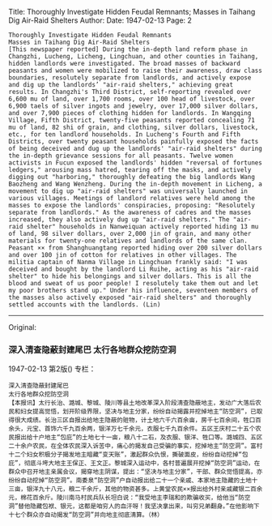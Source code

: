 Title: Thoroughly Investigate Hidden Feudal Remnants; Masses in Taihang Dig Air-Raid Shelters
Author:
Date: 1947-02-13
Page: 2

    Thoroughly Investigate Hidden Feudal Remnants
    Masses in Taihang Dig Air-Raid Shelters
    [This newspaper reported] During the in-depth land reform phase in Changzhi, Lucheng, Licheng, Lingchuan, and other counties in Taihang, hidden landlords were investigated. The broad masses of backward peasants and women were mobilized to raise their awareness, draw class boundaries, resolutely separate from landlords, and actively expose and dig up the landlords’ "air-raid shelters," achieving great results. In Changzhi's Third District, self-reporting revealed over 6,600 mu of land, over 1,700 rooms, over 100 head of livestock, over 6,900 taels of silver ingots and jewelry, over 17,000 silver dollars, and over 7,900 pieces of clothing hidden for landlords. In Wangqing Village, Fifth District, twenty-five peasants reported concealing 71 mu of land, 82 shi of grain, and clothing, silver dollars, livestock, etc., for ten landlord households. In Lucheng's Fourth and Fifth Districts, over twenty peasant households painfully exposed the facts of being deceived and dug up the landlords' "air-raid shelters" during the in-depth grievance sessions for all peasants. Twelve women activists in Fucun exposed the landlords' hidden "reversal of fortunes ledgers," arousing mass hatred, tearing off the masks, and actively digging out "harboring," thoroughly defeating the big landlords Wang Baozheng and Wang Wenzheng. During the in-depth movement in Licheng, a movement to dig up "air-raid shelters" was universally launched in various villages. Meetings of landlord relatives were held among the masses to expose the landlords' conspiracies, proposing: "Resolutely separate from landlords." As the awareness of cadres and the masses increased, they also actively dug up "air-raid shelters." The "air-raid shelter" households in Nanweiquan actively reported hiding 13 mu of land, 98 silver dollars, over 2,000 jin of grain, and many other materials for twenty-one relatives and landlords of the same clan. Peasant ×× from Shanghuangtang reported hiding over 200 silver dollars and over 100 jin of cotton for relatives in other villages. The militia captain of Nanma Village in Lingchuan frankly said: "I was deceived and bought by the landlord Li Ruihe, acting as his "air-raid shelter" to hide his belongings and silver dollars. This is all the blood and sweat of us poor people! I resolutely take them out and let my poor brothers stand up." Under his influence, seventeen members of the masses also actively exposed "air-raid shelters" and thoroughly settled accounts with the landlords. (Lin)



<hr /> 

Original: 


### 深入清查隐蔽封建尾巴  太行各地群众挖防空洞

1947-02-13
第2版()
专栏：

    深入清查隐蔽封建尾巴
    太行各地群众挖防空洞
    【本报讯】太行长治、潞城、黎城、陵川等县土地改革深入阶段清查隐蔽地主，发动广大落后农民和妇女提高觉悟，划开阶级界限，坚决与地主分家，纷纷自动揭露并挖掉地主“防空洞”，已取得很大成绩。长治三区自报出给地主隐蔽的赃物，计土地六千六百余亩，房千七百余间，牲口百余头，元宝、首饰六千九百余两，银洋万七千余元，衣服七千九百余件。五区王庆村二十五个农民报出给十户地主“包庇”的土地七十一亩，粮八十二石，及衣服、银洋、牲口等。潞城四、五区二十余户农民，在全体农民深入诉苦中，痛心的揭发自己受骗的事实，挖掉地主“防空洞”。富村十二个妇女积极分子揭发地主暗藏“变天账”，激起群众仇恨，撕破面皮，纷纷自动挖掉“包庇”，彻底斗垮大地主王保正、王文正。黎城深入运动中，各村普遍展开挖掉“防空洞”运动，在群众中召开地主亲属会议，揭穿地主阴谋，提出：“坚决与地主分家”，干部、群众觉悟提高，亦纷纷自动挖掉“防空洞”。南委泉“防空洞”户自动报出给二十一个亲戚、本家地主隐藏的土地十三亩，银洋九十八元，粮二千余斤，其他的物资甚多。上黄堂农民××报出给外村亲戚藏银二百余元，棉花百余斤。陵川南马村民兵队长坦白说：“我受地主李瑞和的欺骗收买，给他当“防空洞”替他隐藏包袱、银元，这都是咱穷人的血汗呀！我坚决拿出来，叫穷兄弟翻身。”在他影响下十七个群众亦自动揭发“防空洞”并向地主彻底清算。（林）
